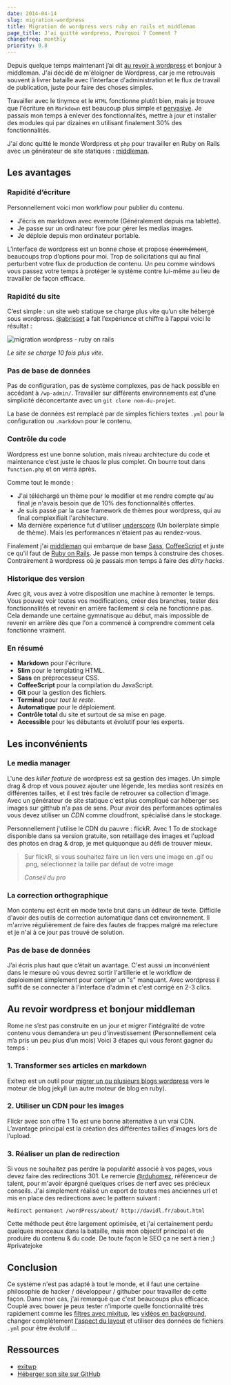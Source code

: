 ```yaml
---
date: 2014-04-14
slug: migration-wordpress
title: Migration de wordpress vers ruby on rails et middleman
page_title: J'ai quitté wordpress, Pourquoi ? Comment ?
changefreq: monthly
priority: 0.8
---
```


Depuis quelque temps maintenant j’ai dit [au revoir à wordpress](http://lesjoiesducode.fr/post/78835971429/quand-lintegrateur-veut-toucher-au-php) et bonjour à middleman.
J'ai décidé de m'éloigner de Wordpress, car je me retrouvais souvent à livrer bataille avec l’interface d'administration et le flux de travail de publication, juste pour faire des choses simples.

Travailler avec le tinymce et le `HTML` fonctionne plutôt bien, mais je trouve que l'écriture en `Markdown` est beaucoup plus simple et [pervasive](http://fr.wikipedia.org/wiki/Environnement_pervasif).
Je passais mon temps à enlever des fonctionnalités, mettre à jour et installer des modules qui par dizaines en utilisant finalement 30% des fonctionnalités.

J'ai donc quitté le monde Wordpress et `php` pour travailler en Ruby on Rails avec un générateur de site statiques : [middleman](http://middlemanapp.com/).

## Les avantages

### Rapidité d’écriture

Personnellement voici mon workflow pour publier du contenu.

- J’écris en markdown avec evernote (Généralement depuis ma tablette).
- Je passe sur un ordinateur fixe pour gérer les medias images.
- Je déploie depuis mon ordinateur portable.

L’interface de wordpress est un bonne chose et propose <s>énormément</s>, beaucoups trop d’options pour moi. Trop de solicitations qui au final perturbent votre flux de production de contenu. Un peu comme windows vous passez votre temps à protéger le système contre lui-même au lieu de travailler de façon efficace.

### Rapidité du site

C’est simple : un site web statique se charge plus vite qu’un site hébergé sous wordpress. [@abrisset](https://twitter.com/ABrisset) a fait l’expérience et chiffre à l’appui voici le résultat :

![migration wordpress - ruby on rails](https://farm4.staticflickr.com/3724/13851401935_98a7267d54_o.png)

_Le site se charge 10 fois plus vite_.

### Pas de base de données

Pas de configuration, pas de système complexes, pas de hack possible en accédant à `/wp-admin/`. Travailler sur différents environnements est d'une simplicité déconcertante avec un `git clone nom-du-projet`.

La base de données est remplacé par de simples fichiers textes `.yml` pour la configuration ou `.markdown` pour le contenu.

### Contrôle du code

Wordpress est une bonne solution, mais niveau architecture du code et maintenance c’est juste le chaos le plus complet. On bourre tout dans `function.php` et on verra après.

Comme tout le monde :

- J'ai téléchargé un thème pour le modifier et me rendre compte qu'au final je n'avais besoin que de 10% des fonctionnalités offertes.
- Je suis passé par la case framework de thèmes pour wordpress, qui au final complexifiait l'architecture.
- Ma dernière expérience fut d'utiliser [underscore](http://underscores.me/) (Un boilerplate simple de thème). Mais les performances n'étaient pas au rendez-vous.

Finalement j'ai [middleman](http://middlemanapp.com/) qui embarque de base [Sass](http://sass-lang.com/), [CoffeeScript](http://coffeescript.org/) et juste ce qu'il faut de [Ruby on Rails](http://rubyonrails.org/). Je passe mon temps à construire des choses. Contrairement à wordpress où je passais mon temps à faire des _dirty hacks_.

### Historique des version

Avec git, vous avez à votre disposition une machine à remonter le temps. Vous pouvez voir toutes vos modifications, créer des branches, tester des fonctionnalités et revenir en arrière facilement si cela ne fonctionne pas. Cela demande une certaine gymnatisque au début, mais impossible de revenir en arrière dès que l'on a commencé à comprendre comment cela fonctionne vraiment.

### En résumé

- __Markdown__ pour l'écriture.
- __Slim__ pour le templating HTML.
- __Sass__ en préprocesseur CSS.
- __CoffeeScript__ pour la compilation du JavaScript.
- __Git__ pour la gestion des fichiers.
- __Terminal__ pour _tout le reste_.
- __Automatique__ pour le déploiement.
- __Contrôle total__ du site et surtout de sa mise en page.
- __Accessible__ pour les débutants et évolutif pour les experts.

## Les inconvénients

### Le media manager

L'une des _killer feature_ de wordpress est sa gestion des images. Un simple drag & drop et vous pouvez ajouter une légende, les medias sont resizés en différentes tailles, et il est très facile de retrouver sa collection d'image.
Avec un générateur de site statique c'est plus compliqué car héberger ses images sur gitthub n'a pas de sens. Pour avoir des performances optimales vous devez utiliser un _CDN_ comme cloudfront, spécialisé dans le stockage.

Personnellement j'utilise le CDN du pauvre : flickR. Avec 1 To de stockage disponible dans sa version gratuite, son retaillage des images et l'upload des photos en drag & drop, je met quiquonque au défi de trouver mieux.

> Sur flickR, si vous souhaitez faire un lien vers une image en .gif ou .png, sélectionnez la taille par défaut de votre image
>
> <cite>Conseil du pro</cite>

### La correction orthographique

Mon contenu est écrit en mode texte brut dans un éditeur de texte. Difficile d'avoir des outils de correction automatique dans cet environnement. Il m'arrive régulièrement de faire des fautes de frappes malgré ma relecture et je n'ai à ce jour pas trouvé de solution.

### Pas de base de données

J’ai écris plus haut que c’était un avantage. C'est aussi un inconvénient dans le mesure où vous devrez sortir l'artillerie et le workflow de deploiement simplement pour corriger un "s" manquant. Avec wordpress il suffit de se connecter à l'interface d'admin et c'est corrigé en 2-3 clics.

## Au revoir wordpress et bonjour middleman

Rome ne s’est pas construite en un jour et migrer l’intégralité de votre contenu vous demandera un peu d'investissement (Personnellement cela m’a pris un peu plus d’un mois)
Voici 3 étapes qui vous feront gagner du temps :

### 1. Transformer ses articles en markdown

Exitwp est un outil pour [migrer un ou plusieurs blogs wordpress](https://github.com/thomasf/exitwp) vers le moteur de blog jekyll (un autre moteur de blog en ruby).

### 2. Utiliser un CDN pour les images

Flickr avec son offre 1 To est une bonne alternative à un vrai CDN. L’avantage principal est la création des différentes tailles d’images lors de l’upload.

### 3. Réaliser un plan de redirection

Si vous ne souhaitez pas perdre la popularité associé à vos pages, vous devez faire des redirections 301. Le remercie [@rduhomez](https://twitter.com/rduhomez), référenceur de talent, pour m'avoir épargné quelques crises de nerf avec ses précieux conseils.
J'ai simplement réalisé un export de toutes mes anciennes url et mis en place des redirections avec le pattern suivant :

    Redirect permanent /wordPress/about/ http://davidl.fr/about.html

Cette méthode peut être largement optimisée, et j'ai certainement perdu quelques morceaux dans la bataille, mais mon objectif principal et de produire du contenu & du code. De toute façon le SEO ça ne sert à rien ;) #privatejoke

## Conclusion

Ce système n'est pas adapté à tout le monde, et il faut une certaine philosophie de hacker / développeur / githuber pour travailler de cette façon. Dans mon cas, j'ai remarqué que c'est beaucoups plus efficace. Couplé avec bower je peux tester n'importe quelle fonctionnalité très rapidement comme les [filtres avec mixitup](http://davidl.fr), les [vidéos en background](http://davidl.fr/webdesign.html), changer complètement [l'aspect du layout](http://davidl.fr/books.html) et utiliser des données de fichiers `.yml` pour être évolutif ...

## Ressources

- [exitwp](https://github.com/thomasf/exitwp)
- [Héberger son site sur GitHub](http://davidl.fr/blog/hebergement-gratuit-ovh.html)
